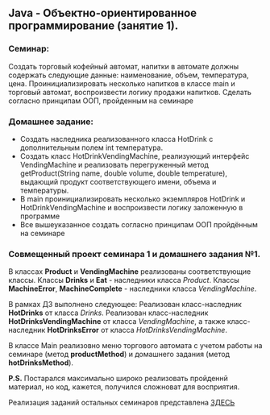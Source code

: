 ## Java - Объектно-ориентированное программирование (занятие 1).

### Семинар:
Создать торговый кофейный автомат, напитки в автомате должны содержать следующие данные: наименование, объем, температура, цена. Проинициализировать несколько напитков в классе main и торговый автомат, воспроизвести логику продажи  напитков. Сделать согласно принципам ООП, пройденным на семинаре

### Домашнее задание:
* Создать наследника реализованного класса HotDrink с дополнительным полем int температура.
* Создать класс HotDrinkVendingMachine, реализующий интерфейс VendingMachine и реализовать перегруженный метод getProduct(String name, double volume, double temperature), выдающий продукт соответствующего имени, объема и температуры.
* В main проинициализировать несколько экземпляров HotDrink и HotDrinkVendingMachine и воспроизвести логику заложенную в программе
* Все вышеуказанное создать согласно принципам ООП пройдённым на семинаре

### Совмещенный проект семинара 1 и домашнего задания №1.

В классах **Product** и **VendingMachine** реализованы соответствующие классы.
Классы **Drinks** и **Eat** - наследники класса _Product_.
Классы **MachineError**, **MachineComplete** - наследники класса _VendingMachine_.

В рамках ДЗ выполнено следующее:
Реализован класс-наследник **HotDrinks** от класса _Drinks_.
Реализован класс-наследник **HotDrinksVendingMachine** от класса _VendingMachine_, а также класс-наследник **HotDrinksError** от класса _HotDrinksVendingMachine_.

В классе Main реализовно меню торгового автомата с учетом работы на семинаре (метод **productMethod**) и домашнего задания (метод **hotDrinksMethod**).

**P.S.** Постарался максимально широко реализовать пройденнй материал, но код, кажется, получился сложноват для восприятия.

Реализация заданий остальных семинаров представлена [ЗДЕСЬ](https://github.com/Alexey913/java_oop.git)
